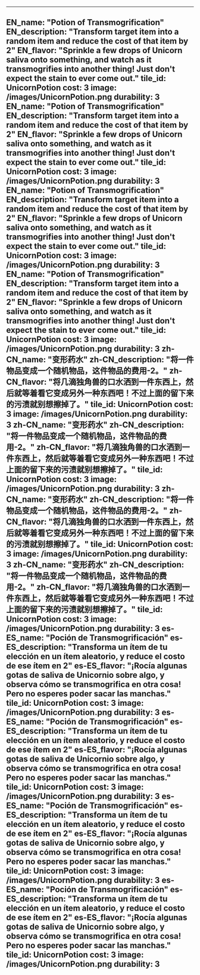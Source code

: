 ---

EN_name: "Potion of Transmogrification"
EN_description: "Transform target item into a random item and reduce the cost of that item by 2"
EN_flavor: "Sprinkle a few drops of Unicorn saliva onto something, and watch as it transmogrifies into another thing! Just don't expect the stain to ever come out."
tile_id: UnicornPotion
cost: 3
image: /images/UnicornPotion.png
durability: 3
EN_name: "Potion of Transmogrification"
EN_description: "Transform target item into a random item and reduce the cost of that item by 2"
EN_flavor: "Sprinkle a few drops of Unicorn saliva onto something, and watch as it transmogrifies into another thing! Just don't expect the stain to ever come out."
tile_id: UnicornPotion
cost: 3
image: /images/UnicornPotion.png
durability: 3
EN_name: "Potion of Transmogrification"
EN_description: "Transform target item into a random item and reduce the cost of that item by 2"
EN_flavor: "Sprinkle a few drops of Unicorn saliva onto something, and watch as it transmogrifies into another thing! Just don't expect the stain to ever come out."
tile_id: UnicornPotion
cost: 3
image: /images/UnicornPotion.png
durability: 3
EN_name: "Potion of Transmogrification"
EN_description: "Transform target item into a random item and reduce the cost of that item by 2"
EN_flavor: "Sprinkle a few drops of Unicorn saliva onto something, and watch as it transmogrifies into another thing! Just don't expect the stain to ever come out."
tile_id: UnicornPotion
cost: 3
image: /images/UnicornPotion.png
durability: 3
zh-CN_name: "变形药水"
zh-CN_description: "将一件物品变成一个随机物品，这件物品的费用-2。"
zh-CN_flavor: "将几滴独角兽的口水洒到一件东西上，然后就等着看它变成另外一种东西吧！不过上面的留下来的污渍就别想擦掉了。"
tile_id: UnicornPotion
cost: 3
image: /images/UnicornPotion.png
durability: 3
zh-CN_name: "变形药水"
zh-CN_description: "将一件物品变成一个随机物品，这件物品的费用-2。"
zh-CN_flavor: "将几滴独角兽的口水洒到一件东西上，然后就等着看它变成另外一种东西吧！不过上面的留下来的污渍就别想擦掉了。"
tile_id: UnicornPotion
cost: 3
image: /images/UnicornPotion.png
durability: 3
zh-CN_name: "变形药水"
zh-CN_description: "将一件物品变成一个随机物品，这件物品的费用-2。"
zh-CN_flavor: "将几滴独角兽的口水洒到一件东西上，然后就等着看它变成另外一种东西吧！不过上面的留下来的污渍就别想擦掉了。"
tile_id: UnicornPotion
cost: 3
image: /images/UnicornPotion.png
durability: 3
zh-CN_name: "变形药水"
zh-CN_description: "将一件物品变成一个随机物品，这件物品的费用-2。"
zh-CN_flavor: "将几滴独角兽的口水洒到一件东西上，然后就等着看它变成另外一种东西吧！不过上面的留下来的污渍就别想擦掉了。"
tile_id: UnicornPotion
cost: 3
image: /images/UnicornPotion.png
durability: 3
es-ES_name: "Poción de Transmogrificación"
es-ES_description: "Transforma un ítem de tu elección en un ítem aleatorio, y reduce el costo de ese ítem en 2"
es-ES_flavor: "¡Rocía algunas gotas de saliva de Unicornio sobre algo, y observa cómo se transmogrifica en otra cosa! Pero no esperes poder sacar las manchas."
tile_id: UnicornPotion
cost: 3
image: /images/UnicornPotion.png
durability: 3
es-ES_name: "Poción de Transmogrificación"
es-ES_description: "Transforma un ítem de tu elección en un ítem aleatorio, y reduce el costo de ese ítem en 2"
es-ES_flavor: "¡Rocía algunas gotas de saliva de Unicornio sobre algo, y observa cómo se transmogrifica en otra cosa! Pero no esperes poder sacar las manchas."
tile_id: UnicornPotion
cost: 3
image: /images/UnicornPotion.png
durability: 3
es-ES_name: "Poción de Transmogrificación"
es-ES_description: "Transforma un ítem de tu elección en un ítem aleatorio, y reduce el costo de ese ítem en 2"
es-ES_flavor: "¡Rocía algunas gotas de saliva de Unicornio sobre algo, y observa cómo se transmogrifica en otra cosa! Pero no esperes poder sacar las manchas."
tile_id: UnicornPotion
cost: 3
image: /images/UnicornPotion.png
durability: 3
es-ES_name: "Poción de Transmogrificación"
es-ES_description: "Transforma un ítem de tu elección en un ítem aleatorio, y reduce el costo de ese ítem en 2"
es-ES_flavor: "¡Rocía algunas gotas de saliva de Unicornio sobre algo, y observa cómo se transmogrifica en otra cosa! Pero no esperes poder sacar las manchas."
tile_id: UnicornPotion
cost: 3
image: /images/UnicornPotion.png
durability: 3
---